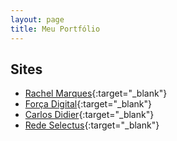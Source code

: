 ```yaml
---
layout: page
title: Meu Portfólio
---
```


## Sites

* [Rachel Marques](http://rachelmarques.org.br){:target="_blank"}
* [Força Digital](http://forcadigital.com){:target="_blank"}
* [Carlos Didier](http://carlosdidier.com.br){:target="_blank"}
* [Rede Selectus](http://www.redeselectus.com.br/){:target="_blank"}
